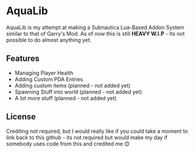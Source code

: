 # AquaLib
AquaLib is my attempt at making a Subnautica Lua-Based Addon System similar to that of Garry's Mod.
As of now this is still **HEAVY W.I.P** - Its not possible to do almost anything yet.


## Features
- Managing Player Health
- Adding Custom PDA Entries
- Adding custom items (planned - not added yet)
- Spawning Stuff into world (planned - not added yet)
- A lot more stuff (planned - not added yet)

## License
Crediting not required, but I would really like if you could take a moment to link back to this github - its not required but would make my day if somebody uses code from this and credited me 😊
